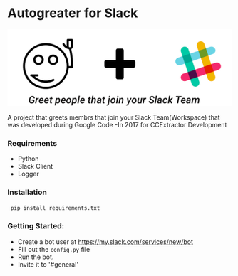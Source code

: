 # Autogreater for Slack
![](images/image.png)

A project that greets membrs that join your Slack Team(Workspace) that was developed during Google Code -In 2017 for CCExtractor Development

### Requirements

* Python
* Slack Client
* Logger

### Installation
` pip install requirements.txt`

### Getting Started:

* Create a bot user at https://my.slack.com/services/new/bot
* Fill out the `config.py`  file
* Run the bot.
* Invite it to '#general'
